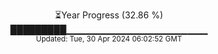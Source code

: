 <p align="center">
⏳Year Progress (32.86 %)<br>
█████████▁▁▁▁▁▁▁▁▁▁▁▁▁▁▁▁▁▁▁▁▁ <br>
<sub>Updated: Tue, 30 Apr 2024 06:02:52 GMT</sub>
</p>

